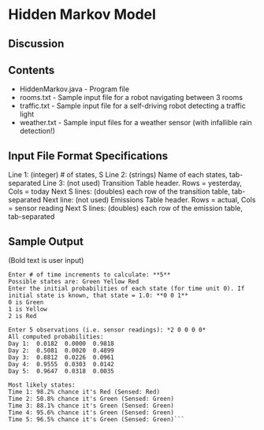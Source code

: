 # Hidden Markov Model

## Discussion


## Contents
* HiddenMarkov.java - Program file
* rooms.txt - Sample input file for a robot navigating between 3 rooms
* traffic.txt - Sample input file for a self-driving robot detecting a traffic light
* weather.txt - Sample input files for a weather sensor (with infallible rain detection!)

## Input File Format Specifications
Line 1: (integer) # of states, S
Line 2: (strings) Name of each states, tab-separated
Line 3: (not used) Transition Table header. Rows = yesterday, Cols = today
Next S lines: (doubles) each row of the transition table, tab-separated
Next line: (not used) Emissions Table header. Rows = actual, Cols = sensor reading
Next S lines: (doubles) each row of the emission table, tab-separated

## Sample Output
(Bold text is user input)

```Enter file name of transition & emission tables: **traffic.txt**
Enter # of time increments to calculate: **5**
Possible states are: Green Yellow Red 
Enter the initial probabilities of each state (for time unit 0). If initial state is known, that state = 1.0: **0 0 1**
0 is Green
1 is Yellow
2 is Red

Enter 5 observations (i.e. sensor readings): *2 0 0 0 0*
All computed probabilities: 
Day 1: 	0.0182 	0.0000 	0.9818 	
Day 2: 	0.5081 	0.0020 	0.4899 	
Day 3: 	0.8812 	0.0226 	0.0961 	
Day 4: 	0.9555 	0.0303 	0.0142 	
Day 5: 	0.9647 	0.0318 	0.0035 	

Most likely states: 
Time 1: 98.2% chance it's Red (Sensed: Red)
Time 2: 50.8% chance it's Green (Sensed: Green)
Time 3: 88.1% chance it's Green (Sensed: Green)
Time 4: 95.6% chance it's Green (Sensed: Green)
Time 5: 96.5% chance it's Green (Sensed: Green)```